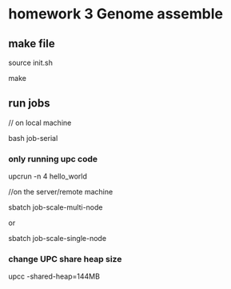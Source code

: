 # homework 3 Genome assemble

## make file

source init.sh

make

## run jobs

// on local machine

bash job-serial

### only running upc code
upcrun -n 4 hello_world


//on the server/remote machine

sbatch job-scale-multi-node

or

sbatch job-scale-single-node


### change UPC share heap size

upcc -shared-heap=144MB
